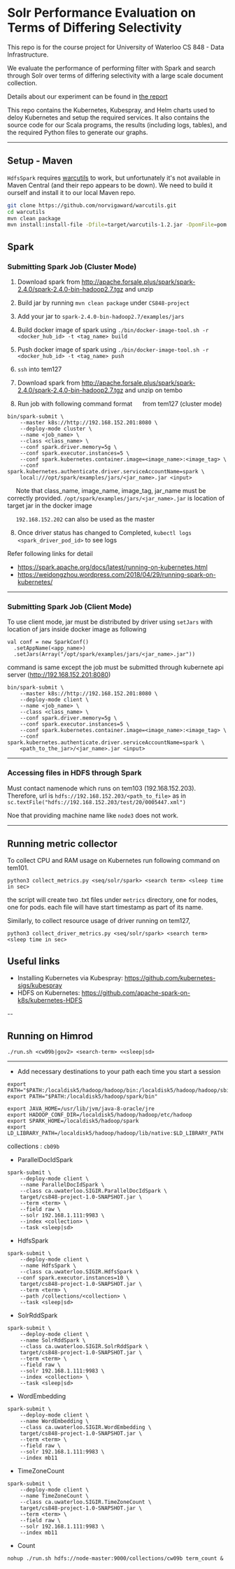 # Solr Performance Evaluation on Terms of Differing Selectivity

This repo is for the course project for University of Waterloo CS 848 - Data Infrastructure.

We evaluate the performance of performing filter with Spark and search through Solr over terms of differing selectivity with a large scale document collection.

Details about our experiment can be found in [the report](https://github.com/ljj7975/solr-evaluation/blob/master/report/cs848_final_report.pdf)

This repo contains the Kubernetes, Kubespray, and Helm charts used to deloy Kubernetes and setup the required services. It also contains the source code for our Scala programs, the results (including logs, tables), and the required Python files to generate our graphs.

---

## Setup - Maven

`HdfsSpark` requires [warcutils](https://github.com/norvigaward/warcutils) to work, but unfortunately it's not available in Maven Central (and their repo appears to be down). We need to build it ourself and install it to our local Maven repo.

```bash
git clone https://github.com/norvigaward/warcutils.git
cd warcutils
mvn clean package
mvn install:install-file -Dfile=target/warcutils-1.2.jar -DpomFile=pom.xml
```

## Spark

### Submitting Spark Job (Cluster Mode)

1) Download spark from http://apache.forsale.plus/spark/spark-2.4.0/spark-2.4.0-bin-hadoop2.7.tgz and unzip

2) Build jar by running `mvn clean package` under `CS848-project`

3) Add your jar to `spark-2.4.0-bin-hadoop2.7/examples/jars`

4) Build docker image of spark using `./bin/docker-image-tool.sh -r <docker_hub_id> -t <tag_name> build`

5) Push docker image of spark using `./bin/docker-image-tool.sh -r <docker_hub_id> -t <tag_name> push`

6) `ssh` into tem127

7) Download spark from http://apache.forsale.plus/spark/spark-2.4.0/spark-2.4.0-bin-hadoop2.7.tgz and unzip on tembo

8) Run job with following command format
&nbsp;&nbsp;&nbsp;&nbsp; from tem127 (cluster mode)
```
bin/spark-submit \
    --master k8s://http://192.168.152.201:8080 \
    --deploy-mode cluster \
    --name <job_name> \
    --class <class_name> \
    --conf spark.driver.memory=5g \
    --conf spark.executor.instances=5 \
    --conf spark.kubernetes.container.image=<image_name>:<image_tag> \
    --conf spark.kubernetes.authenticate.driver.serviceAccountName=spark \
    local:///opt/spark/examples/jars/<jar_name>.jar <input>
```

&nbsp;&nbsp;&nbsp;&nbsp; Note that class_name, image_name, image_tag, jar_name must be correctly provided. `/opt/spark/examples/jars/<jar_name>.jar` is location of target jar in the docker image

&nbsp;&nbsp;&nbsp;&nbsp; `192.168.152.202` can also be used as the master

8) Once driver status has changed to Completed, `kubectl logs <spark_driver_pod_id>` to see logs


Refer following links for detail
- https://spark.apache.org/docs/latest/running-on-kubernetes.html
- https://weidongzhou.wordpress.com/2018/04/29/running-spark-on-kubernetes/

---
### Submitting Spark Job (Client Mode)

To use client mode, jar must be distributed by driver using `setJars` with location of jars inside docker image as following

```
val conf = new SparkConf()
  .setAppName(<app_name>)
  .setJars(Array("/opt/spark/examples/jars/<jar_name>.jar"))
```

command is same except the job must be submitted through kubernete api server (http://192.168.152.201:8080)
```
bin/spark-submit \
    --master k8s://http://192.168.152.201:8080 \
    --deploy-mode client \
    --name <job_name> \
    --class <class_name> \
    --conf spark.driver.memory=5g \
    --conf spark.executor.instances=5 \
    --conf spark.kubernetes.container.image=<image_name>:<image_tag> \
    --conf spark.kubernetes.authenticate.driver.serviceAccountName=spark \
    <path_to_the_jar>/<jar_name>.jar <input>
```
---

### Accessing files in HDFS through Spark

Must contact namenode which runs on tem103 (192.168.152.203).
Therefore, url is `hdfs://192.168.152.203/<path_to_file>` as in `sc.textFile("hdfs://192.168.152.203/test/20/0005447.xml")`

Noe that providing machine name like `node3` does not work.

---
## Running metric collector

To collect CPU and RAM usage on Kubernetes run following command on tem101.
```
python3 collect_metrics.py <seq/solr/spark> <search term> <sleep time in sec>
```
the script will create two .txt files under `metrics` directory, one for nodes, one for pods.
each file will have start timestamp as part of its name.

Similarly, to collect resource usage of driver running on tem127,
```
python3 collect_driver_metrics.py <seq/solr/spark> <search term> <sleep time in sec>
```

## Useful links

- Installing Kubernetes via Kubespray: https://github.com/kubernetes-sigs/kubespray
- HDFS on Kubernetes: https://github.com/apache-spark-on-k8s/kubernetes-HDFS

--

## Running on Himrod


```./run.sh <cw09b|gov2> <search-term> <<sleep|sd>```

---

- Add necessary destinations to your path each time you start a session
```
export PATH="$PATH:/localdisk5/hadoop/hadoop/bin:/localdisk5/hadoop/hadoop/sbin"
export PATH="$PATH:/localdisk5/hadoop/spark/bin"

export JAVA_HOME=/usr/lib/jvm/java-8-oracle/jre
export HADOOP_CONF_DIR=/localdisk5/hadoop/hadoop/etc/hadoop
export SPARK_HOME=/localdisk5/hadoop/spark
export LD_LIBRARY_PATH=/localdisk5/hadoop/hadoop/lib/native:$LD_LIBRARY_PATH
```

collections : `cb09b`

- ParallelDocIdSpark
```
spark-submit \
    --deploy-mode client \
    --name ParallelDocIdSpark \
    --class ca.uwaterloo.SIGIR.ParallelDocIdSpark \
    target/cs848-project-1.0-SNAPSHOT.jar \
    --term <term> \
    --field raw \
    --solr 192.168.1.111:9983 \
    --index <collection> \
    --task <sleep|sd>
```

- HdfsSpark
```
spark-submit \
    --deploy-mode client \
    --name HdfsSpark \
    --class ca.uwaterloo.SIGIR.HdfsSpark \
   --conf spark.executor.instances=10 \
    target/cs848-project-1.0-SNAPSHOT.jar \
    --term <term> \
    --path /collections/<collection> \
    --task <sleep|sd>
```

- SolrRddSpark
```
spark-submit \
    --deploy-mode client \
    --name SolrRddSpark \
    --class ca.uwaterloo.SIGIR.SolrRddSpark \
    target/cs848-project-1.0-SNAPSHOT.jar \
    --term <term> \
    --field raw \
    --solr 192.168.1.111:9983 \
    --index <collection> \
    --task <sleep|sd>
```

- WordEmbedding
```
spark-submit \
    --deploy-mode client \
    --name WordEmbedding \
    --class ca.uwaterloo.SIGIR.WordEmbedding \
    target/cs848-project-1.0-SNAPSHOT.jar \
    --term <term> \
    --field raw \
    --solr 192.168.1.111:9983 \
    --index mb11
```

- TimeZoneCount
```
spark-submit \
    --deploy-mode client \
    --name TimeZoneCount \
    --class ca.uwaterloo.SIGIR.TimeZoneCount \
    target/cs848-project-1.0-SNAPSHOT.jar \
    --term <term> \
    --field raw \
    --solr 192.168.1.111:9983 \
    --index mb11
```

- Count
```
nohup ./run.sh hdfs://node-master:9000/collections/cw09b term_count &
```
